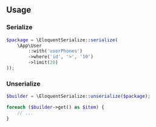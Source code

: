 ## Usage

### Serialize
```php
$package = \EloquentSerialize::serialize(
    \App\User
        ::with('userPhones')
        ->where('id', '>', '10')
        ->limit(20)
));
```

### Unserialize
```php
$builder = \EloquentSerialize::unserialize($package);

foreach ($builder->get() as $item) {
    // ...
}
```
